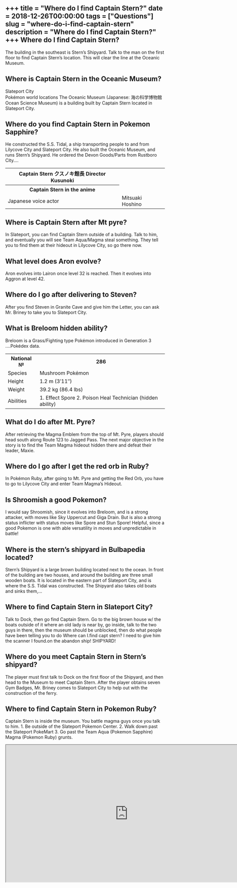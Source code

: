 +++
title = "Where do I find Captain Stern?"
date = 2018-12-26T00:00:00
tags = ["Questions"]
slug = "where-do-i-find-captain-stern"
description = "Where do I find Captain Stern?"
+++
Where do I find Captain Stern?
------------------------------

The building in the southeast is Stern’s Shipyard. Talk to the man on the first floor to find Captain Stern’s location. This will clear the line at the Oceanic Museum.

Where is Captain Stern in the Oceanic Museum?
---------------------------------------------

Slateport City  
Pokémon world locations The Oceanic Museum (Japanese: 海の科学博物館 Ocean Science Museum) is a building built by Captain Stern located in Slateport City.

Where do you find Captain Stern in Pokemon Sapphire?
----------------------------------------------------

He constructed the S.S. Tidal, a ship transporting people to and from Lilycove City and Slateport City. He also built the Oceanic Museum, and runs Stern’s Shipyard. He ordered the Devon Goods/Parts from Rustboro City….

<table><tr><th>Captain Stern クスノキ館長 Director Kusunoki</th></tr><tr><th>Captain Stern in the anime</th></tr><tr><td>Japanese voice actor</td><td>Mitsuaki Hoshino</td></tr></table>

Where is Captain Stern after Mt pyre?
-------------------------------------

In Slateport, you can find Captain Stern outside of a building. Talk to him, and eventually you will see Team Aqua/Magma steal something. They tell you to find them at their hideout in Lilycove City, so go there now.

What level does Aron evolve?
----------------------------

Aron evolves into Lairon once level 32 is reached. Then it evolves into Aggron at level 42.

Where do I go after delivering to Steven?
-----------------------------------------

After you find Steven in Granite Cave and give him the Letter, you can ask Mr. Briney to take you to Slateport City.

What is Breloom hidden ability?
-------------------------------

Breloom is a Grass/Fighting type Pokémon introduced in Generation 3 ….Pokédex data.

<table><tr><th>National №</th><th>286</th></tr><tr><td>Species</td><td>Mushroom Pokémon</td></tr><tr><td>Height</td><td>1.2 m (3′11″)</td></tr><tr><td>Weight</td><td>39.2 kg (86.4 lbs)</td></tr><tr><td>Abilities</td><td>1. Effect Spore 2. Poison Heal Technician (hidden ability)</td></tr></table>

What do I do after Mt. Pyre?
----------------------------

After retrieving the Magma Emblem from the top of Mt. Pyre, players should head south along Route 123 to Jagged Pass. The next major objective in the story is to find the Team Magma hideout hidden there and defeat their leader, Maxie.

Where do I go after I get the red orb in Ruby?
----------------------------------------------

In Pokémon Ruby, after going to Mt. Pyre and getting the Red Orb, you have to go to Lilycove City and enter Team Magma’s Hideout.

Is Shroomish a good Pokemon?
----------------------------

I would say Shroomish, since it evolves into Breloom, and is a strong attacker, with moves like Sky Uppercut and Giga Drain. But is also a strong status inflicter with status moves like Spore and Stun Spore! Helpful, since a good Pokemon is one with able versatility in moves and unpredictable in battle!

Where is the stern’s shipyard in Bulbapedia located?
----------------------------------------------------

Stern’s Shipyard is a large brown building located next to the ocean. In front of the building are two houses, and around the building are three small wooden boats. It is located in the eastern part of Slateport City, and is where the S.S. Tidal was constructed. The Shipyard also takes old boats and sinks them,…

Where to find Captain Stern in Slateport City?
----------------------------------------------

Talk to Dock, then go find Captain Stern. Go to the big brown house w/ the boats outside of it where an old lady is near by, go inside, talk to the two guys in there, then the museum should be unblocked, then do what people have been telling you to do Where can I.find capt stern? I need to give him the scanner I found.on the abandon ship! SHIPYARD!

Where do you meet Captain Stern in Stern’s shipyard?
----------------------------------------------------

The player must first talk to Dock on the first floor of the Shipyard, and then head to the Museum to meet Captain Stern. After the player obtains seven Gym Badges, Mr. Briney comes to Slateport City to help out with the construction of the ferry.

Where to find Captain Stern in Pokemon Ruby?
--------------------------------------------

Captain Stern is inside the museum. You battle magma guys once you talk to him. 1. Be outside of the Slateport Pokemon Center. 2. Walk down past the Slateport PokeMart 3. Go past the Team Aqua (Pokemon Sapphire) Magma (Pokemon Ruby) grunts.

<iframe allow="accelerometer; autoplay; clipboard-write; encrypted-media; gyroscope; picture-in-picture" allowfullscreen="" class="__youtube_prefs__  epyt-is-override  no-lazyload" data-no-lazy="1" data-origheight="433" data-origwidth="770" data-skipgform_ajax_framebjll="" height="433" id="_ytid_66441" loading="lazy" src="https://www.youtube.com/embed/EaStrRCHHug?enablejsapi=1&autoplay=0&cc_load_policy=0&cc_lang_pref=&iv_load_policy=1&loop=0&modestbranding=0&rel=1&fs=1&playsinline=0&autohide=2&theme=dark&color=red&controls=1&" title="YouTube player" width="770"></iframe>